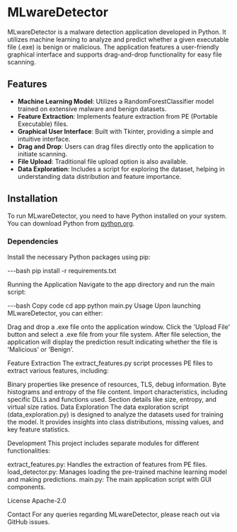 # MLwareDetector

MLwareDetector is a malware detection application developed in Python. It utilizes machine learning to analyze and predict whether a given executable file (.exe) is benign or malicious. The application features a user-friendly graphical interface and supports drag-and-drop functionality for easy file scanning.

## Features

- **Machine Learning Model**: Utilizes a RandomForestClassifier model trained on extensive malware and benign datasets.
- **Feature Extraction**: Implements feature extraction from PE (Portable Executable) files.
- **Graphical User Interface**: Built with Tkinter, providing a simple and intuitive interface.
- **Drag and Drop**: Users can drag files directly onto the application to initiate scanning.
- **File Upload**: Traditional file upload option is also available.
- **Data Exploration**: Includes a script for exploring the dataset, helping in understanding data distribution and feature importance.

## Installation

To run MLwareDetector, you need to have Python installed on your system. You can download Python from [python.org](https://www.python.org/downloads/).

### Dependencies

Install the necessary Python packages using pip:

---bash
pip install -r requirements.txt

Running the Application
Navigate to the app directory and run the main script:

---bash
Copy code
cd app
python main.py
Usage
Upon launching MLwareDetector, you can either:

Drag and drop a .exe file onto the application window.
Click the 'Upload File' button and select a .exe file from your file system.
After file selection, the application will display the prediction result indicating whether the file is 'Malicious' or 'Benign'.

Feature Extraction
The extract_features.py script processes PE files to extract various features, including:

Binary properties like presence of resources, TLS, debug information.
Byte histograms and entropy of the file content.
Import characteristics, including specific DLLs and functions used.
Section details like size, entropy, and virtual size ratios.
Data Exploration
The data exploration script (data_exploration.py) is designed to analyze the datasets used for training the model. It provides insights into class distributions, missing values, and key feature statistics.

Development
This project includes separate modules for different functionalities:

extract_features.py: Handles the extraction of features from PE files.
load_detector.py: Manages loading the pre-trained machine learning model and making predictions.
main.py: The main application script with GUI components.

License
Apache-2.0

Contact
For any queries regarding MLwareDetector, please reach out via GitHub issues.